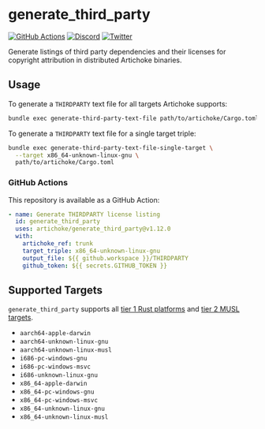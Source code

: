 # generate_third_party

[![GitHub Actions](https://github.com/artichoke/generate_third_party/workflows/CI/badge.svg)](https://github.com/artichoke/generate_third_party/actions)
[![Discord](https://img.shields.io/discord/607683947496734760)](https://discord.gg/QCe2tp2)
[![Twitter](https://img.shields.io/twitter/follow/artichokeruby?label=Follow&style=social)](https://twitter.com/artichokeruby)

Generate listings of third party dependencies and their licenses for copyright
attribution in distributed Artichoke binaries.

## Usage

To generate a `THIRDPARTY` text file for all targets Artichoke supports:

```sh
bundle exec generate-third-party-text-file path/to/artichoke/Cargo.toml
```

To generate a `THIRDPARTY` text file for a single target triple:

```sh
bundle exec generate-third-party-text-file-single-target \
  --target x86_64-unknown-linux-gnu \
  path/to/artichoke/Cargo.toml
```

### GitHub Actions

This repository is available as a GitHub Action:

```yaml
- name: Generate THIRDPARTY license listing
  id: generate_third_party
  uses: artichoke/generate_third_party@v1.12.0
  with:
    artichoke_ref: trunk
    target_triple: x86_64-unknown-linux-gnu
    output_file: ${{ github.workspace }}/THIRDPARTY
    github_token: ${{ secrets.GITHUB_TOKEN }}
```

## Supported Targets

`generate_third_party` supports all [tier 1 Rust platforms] and [tier 2 MUSL
targets].

- `aarch64-apple-darwin`
- `aarch64-unknown-linux-gnu`
- `aarch64-unknown-linux-musl`
- `i686-pc-windows-gnu`
- `i686-pc-windows-msvc`
- `i686-unknown-linux-gnu`
- `x86_64-apple-darwin`
- `x86_64-pc-windows-gnu`
- `x86_64-pc-windows-msvc`
- `x86_64-unknown-linux-gnu`
- `x86_64-unknown-linux-musl`

[tier 1 rust platforms]:
  https://doc.rust-lang.org/nightly/rustc/platform-support.html#tier-1-with-host-tools
[tier 2 musl targets]:
  https://doc.rust-lang.org/nightly/rustc/platform-support.html#tier-2-with-host-tools
